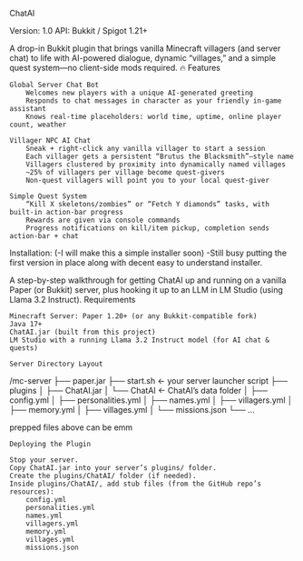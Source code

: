 ChatAI

Version: 1.0
API: Bukkit / Spigot 1.21+

A drop-in Bukkit plugin that brings vanilla Minecraft villagers (and server chat) to life with AI-powered dialogue, dynamic “villages,” and a simple quest system—no client-side mods required.
🔥 Features

    Global Server Chat Bot
        Welcomes new players with a unique AI-generated greeting
        Responds to chat messages in character as your friendly in-game assistant
        Knows real-time placeholders: world time, uptime, online player count, weather

    Villager NPC AI Chat
        Sneak + right-click any vanilla villager to start a session
        Each villager gets a persistent “Brutus the Blacksmith”–style name
        Villagers clustered by proximity into dynamically named villages
        ~25% of villagers per village become quest-givers
        Non-quest villagers will point you to your local quest-giver

    Simple Quest System
        “Kill X skeletons/zombies” or “Fetch Y diamonds” tasks, with built-in action-bar progress
        Rewards are given via console commands
        Progress notifications on kill/item pickup, completion sends action-bar + chat

Installation: (-I will make this a simple installer soon) -Still busy putting the first version in place along with decent easy to understand installer.

A step-by-step walkthrough for getting ChatAI up and running on a vanilla Paper (or Bukkit) server, plus hooking it up to an LLM in LM Studio (using Llama 3.2 Instruct).
Requirements

    Minecraft Server: Paper 1.20+ (or any Bukkit-compatible fork)
    Java 17+
    ChatAI.jar (built from this project)
    LM Studio with a running Llama 3.2 Instruct model (for AI chat & quests)

    Server Directory Layout

/mc-server ├── paper.jar ├── start.sh ← your server launcher script ├── plugins │ ├── ChatAI.jar │ └── ChatAI ← ChatAI’s data folder │ ├── config.yml │ ├── personalities.yml │ ├── names.yml │ ├── villagers.yml │ ├── memory.yml │ ├── villages.yml │ └── missions.json └── ...

prepped files above can be emm

    Deploying the Plugin

    Stop your server.
    Copy ChatAI.jar into your server’s plugins/ folder.
    Create the plugins/ChatAI/ folder (if needed).
    Inside plugins/ChatAI/, add stub files (from the GitHub repo’s resources):
        config.yml
        personalities.yml
        names.yml
        villagers.yml
        memory.yml
        villages.yml
        missions.json
